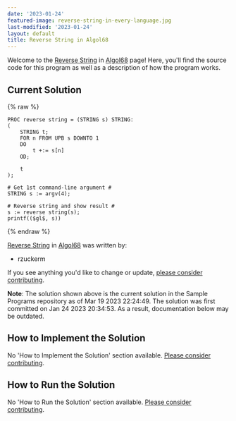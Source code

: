 ```yaml
---
date: '2023-01-24'
featured-image: reverse-string-in-every-language.jpg
last-modified: '2023-01-24'
layout: default
title: Reverse String in Algol68
---
```


Welcome to the [Reverse String](https://sampleprograms.io/projects/reverse-string) in [Algol68](https://sampleprograms.io/languages/algol68) page! Here, you'll find the source code for this program as well as a description of how the program works.

## Current Solution

{% raw %}

```algol68
PROC reverse string = (STRING s) STRING:
(
    STRING t;
    FOR n FROM UPB s DOWNTO 1
    DO
        t +:= s[n]
    OD;

    t
);

# Get 1st command-line argument #
STRING s := argv(4);

# Reverse string and show result #
s := reverse string(s);
printf(($gl$, s))
```

{% endraw %}

[Reverse String](https://sampleprograms.io/projects/reverse-string) in [Algol68](https://sampleprograms.io/languages/algol68) was written by:

- rzuckerm

If you see anything you'd like to change or update, [please consider contributing](https://github.com/TheRenegadeCoder/sample-programs).

**Note**: The solution shown above is the current solution in the Sample Programs repository as of Mar 19 2023 22:24:49. The solution was first committed on Jan 24 2023 20:34:53. As a result, documentation below may be outdated.

## How to Implement the Solution

No 'How to Implement the Solution' section available. [Please consider contributing](https://github.com/TheRenegadeCoder/sample-programs-website).

## How to Run the Solution

No 'How to Run the Solution' section available. [Please consider contributing](https://github.com/TheRenegadeCoder/sample-programs-website).